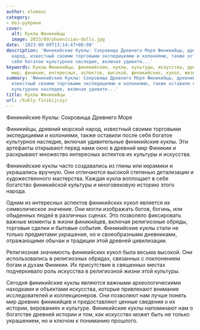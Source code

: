 ```yaml
---
author: olomouc
category:
- без-рубрики
cover:
  alt: Куклы Финикийцы
  image: 2023/09/phoenician-dolls.jpg
date: '2023-09-09T13:14:47+00:00'
description: 'Финикийские Куклы: Сокровища Древнего Моря Финикийцы, древний морской
  народ, известный своими торговыми экспедициями и колониями, также оставили после
  себя богатое культурное наследие, включая удивите...'
keywords: Куклы Финикийцы, финикийские, куклы, культуры, искусства, древний, включая,
  мир, финикии, интересных, аспектов, высокой, финикийских, кукол, жизни, финикийцев
summary: 'Финикийские Куклы: Сокровища Древнего Моря Финикийцы, древний морской народ,
  известный своими торговыми экспедициями и колониями, также оставили после себя богатое
  культурное наследие, включая удивите...'
title: Куклы Финикийцы
url: /kukly-finikijczy/
---
```


Финикийские Куклы: Сокровища Древнего Моря

Финикийцы, древний морской народ, известный своими торговыми экспедициями и колониями, также оставили после себя богатое культурное наследие, включая удивительные финикийские куклы. Эти артефакты открывают перед нами окно в древний мир Финикии и раскрывают множество интересных аспектов их культуры и искусства.

Финикийские куклы часто создавались из глины или керамики и украшались вручную. Они отличаются высокой степенью детализации и художественного мастерства. Каждая кукла воплощает в себе богатство финикийской культуры и многовековую историю этого народа.

Одним из интересных аспектов финикийских кукол является их символическое значение. Они могли изображать богов, богинь, или обыденных людей в различных сценах. Это позволяло фиксировать важные моменты в жизни финикийцев, включая религиозные обряды, торговые сделки и бытовые события. Финикийские куклы стали не только предметами украшения, но и своеобразными дневниками, отражающими обычаи и традиции этой древней цивилизации.

Религиозная значимость финикийских кукол была весьма высокой. Они использовались в религиозных обрядах, связанных с поклонением богам и духам Финикии. Их присутствие в священных местах подчеркивало роль искусства в религиозной жизни этой культуры.

Сегодня финикийские куклы являются важными археологическими находками и объектами искусства, которые привлекают внимание исследователей и коллекционеров. Они позволяют нам лучше понять мир древних финикийцев и предоставляют ценные сведения о их истории, верованиях и культуре. Финикийские куклы напоминают нам о богатстве древней истории и том, как искусство может быть не только украшением, но и ключом к пониманию прошлого.